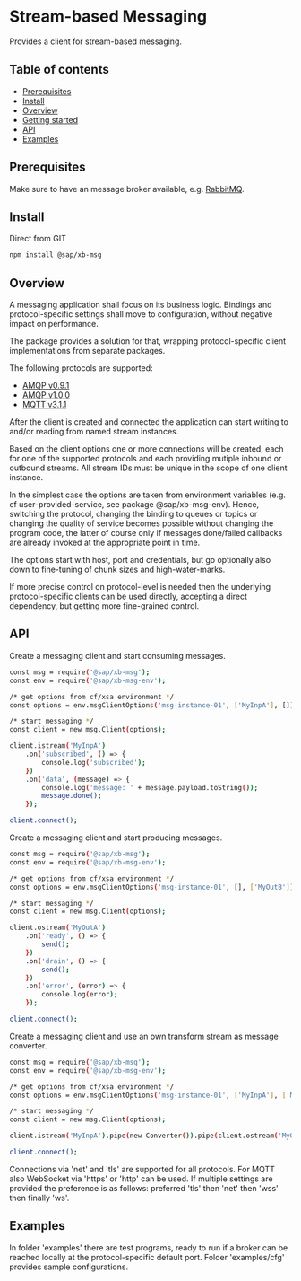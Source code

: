 # Stream-based Messaging
Provides a client for stream-based messaging.

## Table of contents
* [Prerequisites](#prerequisites)
* [Install](#install)
* [Overview](#overview)
* [Getting started](#getting-started)
* [API](#api)
* [Examples](#examples)

## Prerequisites
Make sure to have an message broker available, e.g. [RabbitMQ](https://www.rabbitmq.com/download.html).

## Install
Direct from GIT

```bash
npm install @sap/xb-msg
```

## Overview
A messaging application shall focus on its business logic. Bindings and protocol-specific settings shall move to configuration, without negative impact on performance.

The package provides a solution for that, wrapping protocol-specific client implementations from separate packages.

The following protocols are supported:
* [AMQP v0.9.1](http://www.amqp.org/specification/0-9-1/amqp-org-download)
* [AMQP v1.0.0](http://www.amqp.org/specification/1.0/amqp-org-download)
* [MQTT v3.1.1](http://docs.oasis-open.org/mqtt/mqtt/v3.1.1/os/mqtt-v3.1.1-os.html)

After the client is created and connected the application can start writing to and/or reading from named stream instances.

Based on the client options one or more connections will be created, each for one of the supported protocols and each providing mutiple inbound or outbound streams.
All stream IDs must be unique in the scope of one client instance.

In the simplest case the options are taken from environment variables (e.g. cf user-provided-service, see package @sap/xb-msg-env). Hence, switching the protocol, changing the binding to queues or topics or changing the quality of service becomes possible without changing the program code, the latter of course only if messages done/failed callbacks are already invoked at the appropriate point in time.

The options start with host, port and credentials, but go optionally also down to fine-tuning of chunk sizes and high-water-marks.

If more precise control on protocol-level is needed then the underlying protocol-specific clients can be used directly, accepting a direct dependency, but getting more fine-grained control.

## API
Create a messaging client and start consuming messages.

```bash
const msg = require('@sap/xb-msg');
const env = require('@sap/xb-msg-env');

/* get options from cf/xsa environment */
const options = env.msgClientOptions('msg-instance-01', ['MyInpA'], []);

/* start messaging */
const client = new msg.Client(options);

client.istream('MyInpA')
    .on('subscribed', () => {
        console.log('subscribed');
    })
    .on('data', (message) => {
        console.log('message: ' + message.payload.toString());
        message.done();
    });

client.connect();
```

Create a messaging client and start producing messages.

```bash
const msg = require('@sap/xb-msg');
const env = require('@sap/xb-msg-env');

/* get options from cf/xsa environment */
const options = env.msgClientOptions('msg-instance-01', [], ['MyOutB']);

/* start messaging */
const client = new msg.Client(options);

client.ostream('MyOutA')
    .on('ready', () => {
        send();
    })
    .on('drain', () => {
        send();
    })
    .on('error', (error) => {
        console.log(error);
    });

client.connect();
```

Create a messaging client and use an own transform stream as message converter.

```bash
const msg = require('@sap/xb-msg');
const env = require('@sap/xb-msg-env');

/* get options from cf/xsa environment */
const options = env.msgClientOptions('msg-instance-01', ['MyInpA'], ['MyOutB']);

/* start messaging */
const client = new msg.Client(options);

client.istream('MyInpA').pipe(new Converter()).pipe(client.ostream('MyOutB'));

client.connect();
```

Connections via 'net' and 'tls' are supported for all protocols. For MQTT also WebSocket via 'https' or 'http' can be used. If multiple settings are provided the preference is as follows: preferred 'tls' then 'net' then 'wss' then finally 'ws'. 

## Examples

In folder 'examples' there are test programs, ready to run if a broker can be reached locally at the protocol-specific default port.
Folder 'examples/cfg' provides sample configurations.

